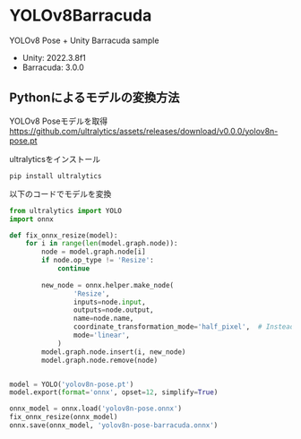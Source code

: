 # YOLOv8Barracuda
YOLOv8 Pose + Unity Barracuda sample
* Unity: 2022.3.8f1
* Barracuda: 3.0.0

## Pythonによるモデルの変換方法
YOLOv8 Poseモデルを取得  
https://github.com/ultralytics/assets/releases/download/v0.0.0/yolov8n-pose.pt

ultralyticsをインストール
```
pip install ultralytics
```

以下のコードでモデルを変換

```python:convert.py
from ultralytics import YOLO
import onnx

def fix_onnx_resize(model):
    for i in range(len(model.graph.node)):
        node = model.graph.node[i]
        if node.op_type != 'Resize':
            continue
        
        new_node = onnx.helper.make_node(
                'Resize',
                inputs=node.input,
                outputs=node.output,
                name=node.name,
                coordinate_transformation_mode='half_pixel',  # Instead of pytorch_half_pixel, unsupported by Tensorflow
                mode='linear',
            )
        model.graph.node.insert(i, new_node)
        model.graph.node.remove(node)


model = YOLO('yolov8n-pose.pt')
model.export(format='onnx', opset=12, simplify=True)

onnx_model = onnx.load('yolov8n-pose.onnx')
fix_onnx_resize(onnx_model)
onnx.save(onnx_model, 'yolov8n-pose-barracuda.onnx')
```


